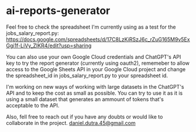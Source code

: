 # ai-reports-generator

Feel free to check the spreadsheet I'm currently using as a test for the jobs_salary_report.py: https://docs.google.com/spreadsheets/d/17C8LzKiRSzJ6c_rZuG165M9v5ExGgi1f-LiVy_ZIKR4/edit?usp=sharing

You can also use your own Google Cloud credentials and ChatGPT's API key to try the report generator (currently using oauth2), rememeber to allow access to the Google Sheets API in your Google Cloud project and change the spreadsheet_id in jobs_salary_report.py to your spreadsheet id.

I'm working on new ways of working with large datasets in the ChatGPT's API and to keep the cost as small as possible. You can try to use it as it is using a small dataset that generates an ammount of tokens that's acceptable to the API.

Also, fell free to reach out if you have any doubts or would like to collaborate in the project.
daniel.dutra.45@gmail.com
